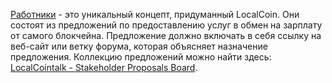 [Работники](introduction/workers) - это уникальный концепт, придуманный LocalCoin. Они состоят из предложений по предоставлению услуг в обмен на зарплату от самого блокчейна. Предложение должно включать в себя ссылку на веб-сайт или ветку форума, которая объясняет назначение предложения. Коллекцию предложений можно найти здесь: [LocalCointalk - Stakeholder Proposals Board](https://localcointalk.org/index.php/board,75.0.html).